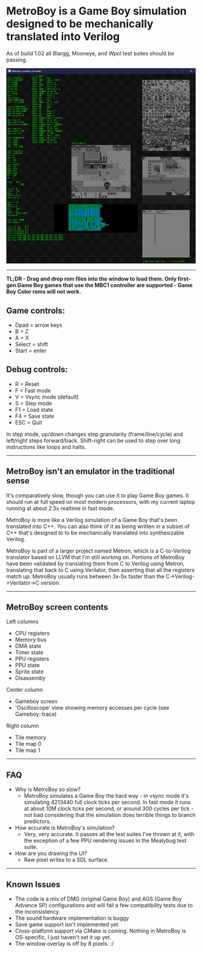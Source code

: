 # MetroBoy is a Game Boy simulation designed to be mechanically translated into Verilog

As of build 1.02 all Blargg, Mooneye, and Wpol test suites should be passing.

![MetroBoy screenshot](MetroBoy.png "MetroBoy screenshot")

----------

**TL;DR - Drag and drop rom files into the window to load them. Only first-gen Game Boy games that use the MBC1 controller are supported - Game Boy Color roms will not work.**

## Game controls:

- Dpad = arrow keys
- B = Z
- A = X
- Select = shift
- Start = enter

## Debug controls:

- R = Reset
- F = Fast mode
- V = Vsync mode (default)
- S = Step mode
- F1 = Load state
- F4 = Save state
- ESC = Quit

In step mode, up/down changes step granularity (frame/line/cycle) and left/right steps forward/back. Shift-right can be used to step over long instructions like loops and halts.

----------

## MetroBoy isn't an emulator in the traditional sense

It's comparatively slow, though you can use it to play Game Boy games. It should run at full speed on most modern processors, with my current laptop running at about 2.5x realtime in fast mode.

MetroBoy is more like a Verilog simulation of a Game Boy that's been translated into C++. You can also think of it as being written in a subset of C++ that's designed to to be mechanically translated into synthesizable Verilog.

MetroBoy is part of a larger project named Metron, which is a C-to-Verilog translator based on LLVM that I'm still working on. Portions of MetroBoy have been validated by translating them from C to Verilog using Metron, translating that back to C using Verilator, then asserting that all the registers match up. MetroBoy usually runs between 3x-5x faster than the C->Verilog->Verilator->C version.

----------

## MetroBoy screen contents 

Left columns
- CPU registers
- Memory bus
- DMA state
- Timer state
- PPU registers
- PPU state
- Sprite state
- Disassemby

Center column
- Gameboy screen
- 'Oscilloscope' view showing memory accesses per cycle (see Gameboy::trace)

Right column
- Tile memory
- Tile map 0
- Tile map 1

----------

## FAQ

- Why is MetroBoy so slow?
  - MetroBoy simulates a Game Boy the hard way - in vsync mode it's simulating 4213440 full clock ticks per second. In fast mode it runs at about 10M clock ticks per second, or around 300 cycles per tick - not bad considering that the simulation does terrible things to branch predictors.
- How accurate is MetroBoy's simulation?
  - Very, very accurate. It passes all the test suites I've thrown at it, with the exception of a few PPU rendering issues in the Mealybug test suite.
- How are you drawing the UI?
  - Raw pixel writes to a SDL surface.

----------

## Known Issues

- The code is a mix of DMG (original Game Boy) and AGS (Game Boy Advance SP) configurations and will fail a few compatibility tests due to the inconsistency.
- The sound hardware implementation is buggy
- Save game support isn't implemented yet
- Cross-platform support via CMake is coming. Nothing in MetroBoy is OS-specific, I just haven't set it up yet.
- The window overlay is off by 8 pixels. :/
